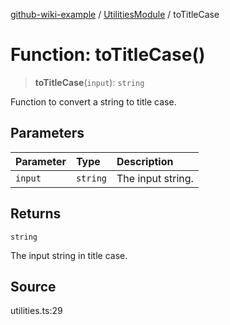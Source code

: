 [github-wiki-example](../wiki/Home) / [UtilitiesModule](../wiki/UtilitiesModule) / toTitleCase

# Function: toTitleCase()

> **toTitleCase**(`input`): `string`

Function to convert a string to title case.

## Parameters

| Parameter | Type | Description |
| :------ | :------ | :------ |
| `input` | `string` | The input string. |

## Returns

`string`

The input string in title case.

## Source

utilities.ts:29
